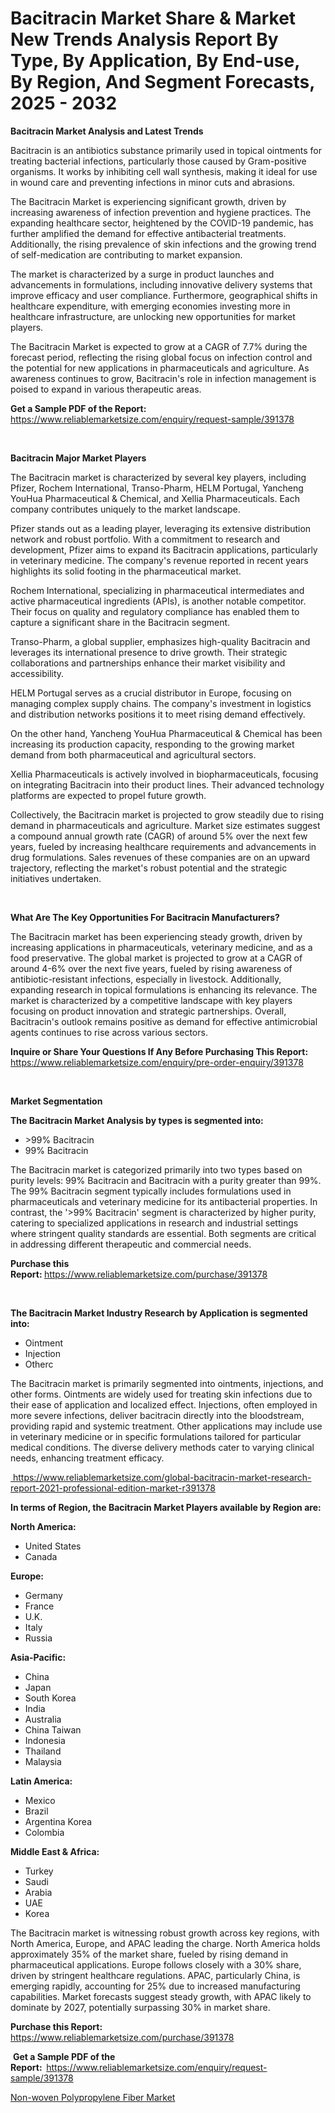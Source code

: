<p><h1>Bacitracin Market Share & Market New Trends Analysis Report By Type, By Application, By End-use, By Region, And Segment Forecasts, 2025 - 2032</h1></p><p><strong>Bacitracin Market Analysis and Latest Trends</strong></p>
<p><p>Bacitracin is an antibiotics substance primarily used in topical ointments for treating bacterial infections, particularly those caused by Gram-positive organisms. It works by inhibiting cell wall synthesis, making it ideal for use in wound care and preventing infections in minor cuts and abrasions. </p><p>The Bacitracin Market is experiencing significant growth, driven by increasing awareness of infection prevention and hygiene practices. The expanding healthcare sector, heightened by the COVID-19 pandemic, has further amplified the demand for effective antibacterial treatments. Additionally, the rising prevalence of skin infections and the growing trend of self-medication are contributing to market expansion. </p><p>The market is characterized by a surge in product launches and advancements in formulations, including innovative delivery systems that improve efficacy and user compliance. Furthermore, geographical shifts in healthcare expenditure, with emerging economies investing more in healthcare infrastructure, are unlocking new opportunities for market players. </p><p>The Bacitracin Market is expected to grow at a CAGR of 7.7% during the forecast period, reflecting the rising global focus on infection control and the potential for new applications in pharmaceuticals and agriculture. As awareness continues to grow, Bacitracin's role in infection management is poised to expand in various therapeutic areas.</p></p>
<p><strong>Get a Sample PDF of the Report:&nbsp;</strong> <a href="https://www.reliablemarketsize.com/enquiry/request-sample/391378?utm_campaign=1766&utm_medium=2&utm_source=Github&utm_content=ia&utm_term=16012025&utm_id=bacitracin">https://www.reliablemarketsize.com/enquiry/request-sample/391378</a></p>
<p>&nbsp;</p>
<p><strong>Bacitracin Major Market Players</strong></p>
<p><p>The Bacitracin market is characterized by several key players, including Pfizer, Rochem International, Transo-Pharm, HELM Portugal, Yancheng YouHua Pharmaceutical & Chemical, and Xellia Pharmaceuticals. Each company contributes uniquely to the market landscape.</p><p>Pfizer stands out as a leading player, leveraging its extensive distribution network and robust portfolio. With a commitment to research and development, Pfizer aims to expand its Bacitracin applications, particularly in veterinary medicine. The company's revenue reported in recent years highlights its solid footing in the pharmaceutical market.</p><p>Rochem International, specializing in pharmaceutical intermediates and active pharmaceutical ingredients (APIs), is another notable competitor. Their focus on quality and regulatory compliance has enabled them to capture a significant share in the Bacitracin segment. </p><p>Transo-Pharm, a global supplier, emphasizes high-quality Bacitracin and leverages its international presence to drive growth. Their strategic collaborations and partnerships enhance their market visibility and accessibility.</p><p>HELM Portugal serves as a crucial distributor in Europe, focusing on managing complex supply chains. The company's investment in logistics and distribution networks positions it to meet rising demand effectively.</p><p>On the other hand, Yancheng YouHua Pharmaceutical & Chemical has been increasing its production capacity, responding to the growing market demand from both pharmaceutical and agricultural sectors. </p><p>Xellia Pharmaceuticals is actively involved in biopharmaceuticals, focusing on integrating Bacitracin into their product lines. Their advanced technology platforms are expected to propel future growth.</p><p>Collectively, the Bacitracin market is projected to grow steadily due to rising demand in pharmaceuticals and agriculture. Market size estimates suggest a compound annual growth rate (CAGR) of around 5% over the next few years, fueled by increasing healthcare requirements and advancements in drug formulations. Sales revenues of these companies are on an upward trajectory, reflecting the market's robust potential and the strategic initiatives undertaken.</p></p>
<p>&nbsp;</p>
<p><strong>What Are The Key Opportunities For Bacitracin Manufacturers?</strong></p>
<p><p>The Bacitracin market has been experiencing steady growth, driven by increasing applications in pharmaceuticals, veterinary medicine, and as a food preservative. The global market is projected to grow at a CAGR of around 4-6% over the next five years, fueled by rising awareness of antibiotic-resistant infections, especially in livestock. Additionally, expanding research in topical formulations is enhancing its relevance. The market is characterized by a competitive landscape with key players focusing on product innovation and strategic partnerships. Overall, Bacitracin's outlook remains positive as demand for effective antimicrobial agents continues to rise across various sectors.</p></p>
<p><strong>Inquire or Share Your Questions If Any Before Purchasing This Report:</strong> <a href="https://www.reliablemarketsize.com/enquiry/pre-order-enquiry/391378?utm_campaign=1766&utm_medium=2&utm_source=Github&utm_content=ia&utm_term=16012025&utm_id=bacitracin">https://www.reliablemarketsize.com/enquiry/pre-order-enquiry/391378</a></p>
<p>&nbsp;</p>
<p><strong>Market Segmentation</strong></p>
<p><strong>The Bacitracin Market Analysis by types is segmented into:</strong></p>
<p><ul><li>>99% Bacitracin</li><li>99% Bacitracin</li></ul></p>
<p><p>The Bacitracin market is categorized primarily into two types based on purity levels: 99% Bacitracin and Bacitracin with a purity greater than 99%. The 99% Bacitracin segment typically includes formulations used in pharmaceuticals and veterinary medicine for its antibacterial properties. In contrast, the '>99% Bacitracin' segment is characterized by higher purity, catering to specialized applications in research and industrial settings where stringent quality standards are essential. Both segments are critical in addressing different therapeutic and commercial needs.</p></p>
<p><strong>Purchase this Report:&nbsp;</strong><a href="https://www.reliablemarketsize.com/purchase/391378?utm_campaign=1766&utm_medium=2&utm_source=Github&utm_content=ia&utm_term=16012025&utm_id=bacitracin">https://www.reliablemarketsize.com/purchase/391378</a></p>
<p>&nbsp;</p>
<p><strong>The Bacitracin Market Industry Research by Application is segmented into:</strong></p>
<p><ul><li>Ointment</li><li>Injection</li><li>Otherc</li></ul></p>
<p><p>The Bacitracin market is primarily segmented into ointments, injections, and other forms. Ointments are widely used for treating skin infections due to their ease of application and localized effect. Injections, often employed in more severe infections, deliver bacitracin directly into the bloodstream, providing rapid and systemic treatment. Other applications may include use in veterinary medicine or in specific formulations tailored for particular medical conditions. The diverse delivery methods cater to varying clinical needs, enhancing treatment efficacy.</p></p>
<p><a href="https://www.reliablemarketsize.com/global-bacitracin-market-research-report-2021-professional-edition-market-r391378?utm_campaign=1766&utm_medium=2&utm_source=Github&utm_content=ia&utm_term=16012025&utm_id=bacitracin">&nbsp;https://www.reliablemarketsize.com/global-bacitracin-market-research-report-2021-professional-edition-market-r391378</a></p>
<p><strong>In terms of Region, the Bacitracin Market Players available by Region are:</strong></p>
<p>
    <p> <strong> North America: </strong>
        <ul>
            <li>United States</li>
            <li>Canada</li>
        </ul>
        </p> 
    <p> <strong> Europe: </strong>
        <ul>
            <li>Germany</li>
            <li>France</li>
            <li>U.K.</li>
            <li>Italy</li>
            <li>Russia</li>
        </ul>
        </p> 
    <p> <strong> Asia-Pacific: </strong>
        <ul>
            <li>China</li>
            <li>Japan</li>
            <li>South Korea</li>
            <li>India</li>
            <li>Australia</li>
            <li>China Taiwan</li>
            <li>Indonesia</li>
            <li>Thailand</li>
            <li>Malaysia</li>
        </ul>
        </p> 
    <p> <strong> Latin America: </strong>
        <ul>
            <li>Mexico</li>
            <li>Brazil</li>
            <li>Argentina Korea</li>
            <li>Colombia</li>
        </ul>
        </p> 
    <p> <strong> Middle East & Africa: </strong>
        <ul>
            <li>Turkey</li>
            <li>Saudi</li>
            <li>Arabia</li>
            <li>UAE</li>
            <li>Korea</li>
        </ul>
    </p>
    </p>
<p><p>The Bacitracin market is witnessing robust growth across key regions, with North America, Europe, and APAC leading the charge. North America holds approximately 35% of the market share, fueled by rising demand in pharmaceutical applications. Europe follows closely with a 30% share, driven by stringent healthcare regulations. APAC, particularly China, is emerging rapidly, accounting for 25% due to increased manufacturing capabilities. Market forecasts suggest steady growth, with APAC likely to dominate by 2027, potentially surpassing 30% in market share.</p></p>
<p><strong>Purchase this Report: </strong><a href="https://www.reliablemarketsize.com/purchase/391378?utm_campaign=1766&utm_medium=2&utm_source=Github&utm_content=ia&utm_term=16012025&utm_id=bacitracin">https://www.reliablemarketsize.com/purchase/391378</a></p>
<p>&nbsp;<strong>Get a Sample PDF of the Report:&nbsp;&nbsp;</strong><a href="https://www.reliablemarketsize.com/enquiry/request-sample/391378?utm_campaign=1766&utm_medium=2&utm_source=Github&utm_content=ia&utm_term=16012025&utm_id=bacitracin">https://www.reliablemarketsize.com/enquiry/request-sample/391378</a></p>
<p><strong></strong></p>
<p><p><a href="https://github.com/marlanamarvn/Market-Research-Report-List-1/blob/main/non-woven-polypropylene-fiber-market.md?utm_campaign=1766&utm_medium=2&utm_source=Github&utm_content=ia&utm_term=16012025&utm_id=bacitracin">Non-woven Polypropylene Fiber Market</a></p></p>